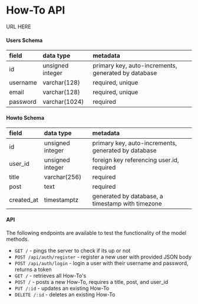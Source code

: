 # How-To API

URL HERE

#### Users Schema

| field       | data type        | metadata                                            |
| :---------- | :--------------- | :-------------------------------------------------- |
| id          | unsigned integer | primary key, auto-increments, generated by database |
| username    | varchar(128)     | required, unique                                    |
| email       | varchar(128)     | required, unique                                    |
| password    | varchar(1024)    | required

#### Howto Schema

| field        | data type        | metadata                                            |
| :----------- | :--------------- | :-------------------------------------------------- |
| id           | unsigned integer | primary key, auto-increments, generated by database |
| user_id      | unsigned integer | foreign key referencing user.id, required           |
| title        | varchar(256)     | required                                            |
| post         | text             | required                                            |
| created_at   | timestamptz      | generated by database, a timestamp with timezone    |

#### API

The following endpoints are available to test the functionality of the model methods.

-   `GET /` - pings the server to check if its up or not
-   `POST /api/auth/register` - register a new user with provided JSON body
-   `POST /api/auth/login` - login a user with their username and password, returns a token
-   `GET /` - retrieves all How-To's
-   `POST /` - posts a new How-To, requires a title, post, and user_id
-   `PUT /:id` - updates an existing How-To
-   `DELETE /:id` - deletes an existing How-To